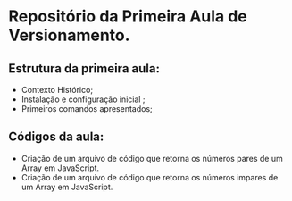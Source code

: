 # Repositório da Primeira Aula de Versionamento. 


## Estrutura da primeira aula:

- Contexto Histórico;
- Instalação e configuração inicial ;
- Primeiros comandos apresentados;

## Códigos da aula:

- Criação de um arquivo de código que retorna os números pares de um Array em JavaScript.
- Criação de um arquivo de código que retorna os números impares de um Array em JavaScript.
